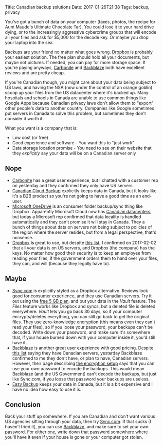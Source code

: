 Title: Canadian backup solutions
Date: 2017-01-29T21:38
Tags: backup, privacy

You've got a bunch of data on your computer (taxes, photos, the recipe for Aunt Maude's Ultimate Chocolate Tar). You could lose it to your hard drive dying, or to the increasingly aggressive cybercrime groups that will encode all your files and ask for $5,000 for the decode key. Or maybe you drop your laptop into the sea.

Backups are your friend no matter what goes wrong. [Dropbox](https://www.dropbox.com/) is probably your easiest solution. The free plan should hold all your documents, but maybe not pictures. If needed, you can pay for more storage space. If you're paying anyways, [Carbonite](https://www.carbonite.com/en/cloud-backup/personal/buy/) and [Backblaze](https://secure.backblaze.com/buy.htm) both have excellent reviews and are pretty cheap.

If you're Canadian though, you might care about your data being subject to US laws, and having the NSA (now under the control of an orange goblin) scoop up your files from the US datacenter where it's backed up. Many hospitals and schools in Canada are unable to use common things like Google Apps because Canadian privacy laws don't allow them to "export" other people's data to another country. Companies like Google sometimes put servers in Canada to solve this problem, but sometimes they don't consider it worth it.

What you want is a company that is:

* Low cost (or free)
* Good experience and software - You want this to "just work"
* Data storage location promise - You need to see on their website that they *explicitly* say your data will be on a Canadian server only

Nope
----
* [Carbonite](https://www.carbonite.com/) has a great user experience, but I chatted with a customer rep on yesterday and they confirmed they only have US servers.
* [Canadian Cloud Backup](http://canadiancloudbackup.com/faqs/) explicitly keeps data in Canada, but it looks like it's a B2B product so you're not going to have a good time as an end-user.
* [Microsoft OneDrive](https://onedrive.live.com/about/en-ca/plans/) is an consumer folder backup/sync thing like Dropbox. Apparently Microsoft Cloud now has [Canadian datacenters](https://www.microsoft.com/en-ca/sites/datacentre/default.aspx), but today a Microsoft rep confirmed that data locality is handled automatically and they can't promise it will stay in Canada. They a bunch of things about data on servers not being subject to policies of the region where the server resides, but from a legal perspective, that's nonsense.
* [Dropbox](https://www.dropbox.com/) is great to use, but despite [this list][Canadian-backup-list], I confirmed on 2017-02-02 that all your data is on US servers, and Dropbox (the company) has the keys. No matter how good their security is to keep an employee from reading your files, if the government orders them to hand over your files, they can, and will (because they legally have to).

Maybe
-----
* [Sync.com](https://www.sync.com/blog/a-secure-canadian-dropbox-alternative/) is explicitly styled as a Dropbox alternative. Reviews look good for consumer experience, and they use Canadian servers. Try it out using the [free 5 GB plan](https://www.sync.com/pricing/), and put your data in the *Vault* feature. The *Files* feature works like Dropbox and syncs, but a deleted file is deleted everywhere. *Vault* lets you go back 30 days, so if your computer encrypts/deletes everything, you can still go back to get the original files. They use zero-knowledge encryption (this means even they can't read your files), so if you loose your password, your backups can't be decoded. Write down your password, and make sure it's somewhere that, if your house burned down with your computer inside it, you'd still have it.
* [Backblaze](https://www.backblaze.com/) is another great user experience with good pricing. Despite [this list][Canadian-backup-list] saying they have Canadian servers, yesterday Backblaze confirmed to me they don't have, or plan to have, Canadian servers. However, their page describing [the encryption setup](https://help.backblaze.com/hc/en-us/articles/217664688-Can-you-tell-me-more-about-the-encryption-Backblaze-uses-) says that you can use your own password to encode the backups. This would mean Backblaze (and the US Government) can't decode the backups, but just like Sync.com, if you loose that password your backups are useless.
* [Eazy Backup](https://eazybackup.ca/pricing/) keeps your data in Canada, but it is a bit expensive and I have no idea how easy to use it is.

Conclusion
----------
Back your stuff up somewhere. If you are Canadian and don't want various US agencies sifting through your data, then try [Sync.com](https://www.sync.com/blog/a-secure-canadian-dropbox-alternative/). If that sucks (I haven't tried it), you can use [Backblaze](https://www.backblaze.com/), and make sure to set your own password. For either one, write down that password somewhere where you'll have it even if your house is gone or your computer got stolen.


[Canadian-backup-list]: https://www.bdc.ca/en/articles-tools/technology/free-low-cost-applications/pages/online-data-backup-free-low-cost-options.aspx
